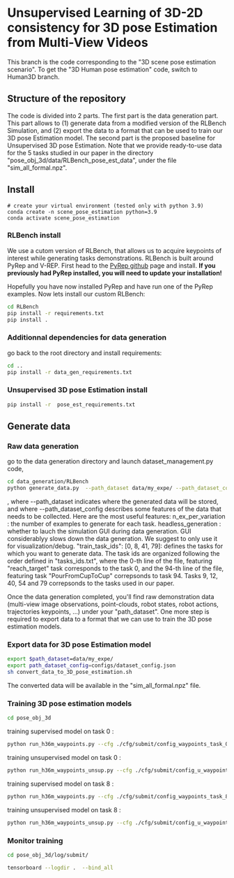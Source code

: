 # Unsupervised Learning of 3D-2D consistency for 3D pose Estimation from Multi-View Videos 

This branch is the code corresponding to the "3D scene pose estimation scenario".
To get the "3D Human pose estimation" code, switch to Human3D branch.

## Structure of the repository
The code is divided into 2 parts.
The first part is the data generation part. This part allows to (1) generate data from a modified version of the RLBench Simulation, and (2) export the data to a format that can be used to train our 3D pose Estimation model.
The second part is the proposed baseline for Unsupervised 3D pose Estimation.
Note that we provide ready-to-use data for the 5 tasks studied in our paper in the directory "pose_obj_3d/data/RLBench_pose_est_data", under the file "sim_all_formal.npz".

## Install 

```
# create your virtual environment (tested only with python 3.9)
conda create -n scene_pose_estimation python=3.9
conda activate scene_pose_estimation
```
### RLBench install 
We use a cutom version of RLBench, that allows us to acquire keypoints of interest while generating tasks demonstrations.
RLBench is built around PyRep and V-REP. First head to the 
[PyRep github](https://github.com/stepjam/PyRep) page and install.
**If you previously had PyRep installed, you will need to update your installation!**


Hopefully you have now installed PyRep and have run one of the PyRep examples.
Now lets install our custom RLBench:

```bash
cd RLBench
pip install -r requirements.txt
pip install .
```

### Additionnal dependencies for data generation

go back to the root directory and install requirements:
```bash
cd ..
pip install -r data_gen_requirements.txt
```


### Unsupervised 3D pose Estimation install
```bash
pip install -r  pose_est_requirements.txt
```

## Generate data

### Raw data generation
go to the data generation directory and launch dataset_management.py code, 
```bash
cd data_generation/RLBench
python generate_data.py  --path_dataset data/my_expe/ --path_dataset_config configs/dataset_config.json --n_processes 1
```
, where --path_dataset indicates where the generated data will be stored, and where --path_dataset_config describes some features of the data that needs to be collected. 
Here are the most useful features:
n_ex_per_variation : the number of examples to generate for each task.
headless_generation : whether to lauch the simulation GUI during data generation. GUI considerablyy slows down the data generation. We suggest to only use it for visualization/debug.
"train_task_ids": [0, 8, 41, 79]: defines the tasks for which you want to generate data. The task ids are organized following the order defined in "tasks_ids.txt", where the 0-th line of the file, featuring "reach_target" task corresponds to the task 0, and the 94-th line of the file, featuring task "PourFromCupToCup" correpsonds to task 94. Tasks 9, 12, 40, 54 and 79 correpsonds to the tasks used in our paper.

Once the data generation completed, you'll find raw demonstration data (multi-view image observations, point-clouds, robot states, robot actions, trajectories keypoints, ...) under your "path_dataset".
One more step is required to export data to a format that we can use to train the 3D pose estimation models.


### Export data for 3D pose Estimation model
```bash
export $path_dataset=data/my_expe/
export path_dataset_config=configs/dataset_config.json
sh convert_data_to_3D_pose_estimation.sh
```
The converted data will be available in the "sim_all_formal.npz" file.

### Training 3D pose estimation models

```bash
cd pose_obj_3d
```

training supervised model on task 0 : 
```bash
python run_h36m_waypoints.py --cfg ./cfg/submit/config_waypoints_task_0.yaml
```
training unsupervised model on task 0 :
```bash
python run_h36m_waypoints_unsup.py --cfg ./cfg/submit/config_u_waypoints_task_0.yaml
```

training supervised model on task 8 : 
```bash
python run_h36m_waypoints.py --cfg ./cfg/submit/config_waypoints_task_8.yaml
```
training unsupervised model on task 8 :
```bash
python run_h36m_waypoints_unsup.py --cfg ./cfg/submit/config_u_waypoints_task_8.yaml
```

### Monitor training
```bash
cd pose_obj_3d/log/submit/
```

```bash
tensorboard --logdir .  --bind_all
```


